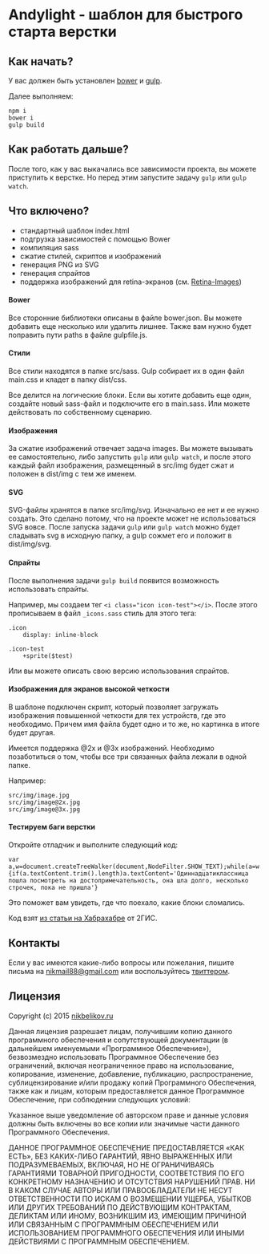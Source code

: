 # Andylight - шаблон для быстрого старта верстки

## Как начать?

У вас должен быть установлен [bower](http://bower.io/) и [gulp](http://gulpjs.com/).

Далее выполняем:

```
npm i
bower i
gulp build
```

## Как работать дальше?

После того, как у вас выкачались все зависимости проекта, вы можете приступить к верстке. Но перед этим запустите задачу `gulp` или `gulp watch`.

## Что включено?

- стандартный шаблон index.html
- подгрузка зависимостей с помощью Bower
- компиляция sass
- сжатие стилей, скриптов и изображений
- генерация PNG из SVG
- генерация спрайтов
- поддержка изображений для retina-экранов (см. [Retina-Images](https://github.com/Retina-Images/Retina-Images/))

#### Bower

Все сторонние библиотеки описаны в файле bower.json. Вы можете добавить еще несколько или удалить лишнее. Также вам нужно будет поправить пути paths в файле gulpfile.js.

#### Стили

Все стили находятся в папке src/sass. Gulp собирает их в один файл main.css и кладет в папку dist/css.

Все делится на логические блоки. Если вы хотите добавить еще один, создайте новый sass-файл и подключите его в main.sass. Или можете действовать по собственному сценарию.

#### Изображения

За сжатие изображений отвечает задача images. Вы можете вызывать ее самостоятельно, либо запустить `gulp` или `gulp watch`, и после этого каждый файл изображения, размещенный в src/img будет сжат и положен в dist/img с тем же именем.

#### SVG

SVG-файлы хранятся в папке src/img/svg. Изначально ее нет и ее нужно создать. Это сделано потому, что на проекте может не использоваться SVG вовсе. После запуска задачи `gulp` или `gulp watch` можно будет сладывать svg в исходную папку, а gulp сожмет его и положит в dist/img/svg.

#### Спрайты

После выполнения задачи `gulp build` появится возможность использовать спрайты.

Например, мы создаем тег `<i class="icon icon-test"></i>`. После этого прописываем в файл `_icons.sass` стиль для этого тега:

```
.icon
    display: inline-block

.icon-test
    +sprite($test)
```

Или вы можете описать свою версию использования спрайтов.

#### Изображения для экранов высокой четкости

В шаблоне подключен скрипт, который позволяет загружать изображения повышенной четкости для тех устройств, где это необходимо. Причем имя файла будет одно и то же, но картинка в итоге будет другая.

Имеется поддержка @2x и @3x изображений. Необходимо позаботиться о том, чтобы все три связанных файла лежали в одной папке.

Например:

```
src/img/image.jpg
src/img/image@2x.jpg
src/img/image@3x.jpg
```

#### Тестируем баги верстки

Откройте отладчик и выполните следующий код:

```
var a,w=document.createTreeWalker(document,NodeFilter.SHOW_TEXT);while(a=w.nextNode()){if(a.textContent.trim().length)a.textContent='Одиннадцатиклассница пошла посмотреть на достопримечательность, она шла долго, несколько строчек, пока не пришла'}
```

Это поможет вам увидеть, где что поехало, какие блоки сломались.

Код взят [из статьи на Хабрахабре](http://habrahabr.ru/company/2gis/blog/246831/) от 2ГИС.

## Контакты

Если у вас имеются какие-либо вопросы или пожелания, пишите письма на [nikmail88@gmail.com](mailto:nikmail88@gmail.com) или воспользуйтесь [твиттером](https://twitter.com/_nikbelikov).

## Лицензия

Copyright (c) 2015 [nikbelikov.ru](http://nikbelikov.ru/)

Данная лицензия разрешает лицам, получившим копию данного программного обеспечения и сопутствующей документации (в дальнейшем именуемыми «Программное Обеспечение»), безвозмездно использовать Программное Обеспечение без ограничений, включая неограниченное право на использование, копирование, изменение, добавление, публикацию, распространение, сублицензирование и/или продажу копий Программного Обеспечения, также как и лицам, которым предоставляется данное Программное Обеспечение, при соблюдении следующих условий:

Указанное выше уведомление об авторском праве и данные условия должны быть включены во все копии или значимые части данного Программного Обеспечения.

ДАННОЕ ПРОГРАММНОЕ ОБЕСПЕЧЕНИЕ ПРЕДОСТАВЛЯЕТСЯ «КАК ЕСТЬ», БЕЗ КАКИХ-ЛИБО ГАРАНТИЙ, ЯВНО ВЫРАЖЕННЫХ ИЛИ ПОДРАЗУМЕВАЕМЫХ, ВКЛЮЧАЯ, НО НЕ ОГРАНИЧИВАЯСЬ ГАРАНТИЯМИ ТОВАРНОЙ ПРИГОДНОСТИ, СООТВЕТСТВИЯ ПО ЕГО КОНКРЕТНОМУ НАЗНАЧЕНИЮ И ОТСУТСТВИЯ НАРУШЕНИЙ ПРАВ. НИ В КАКОМ СЛУЧАЕ АВТОРЫ ИЛИ ПРАВООБЛАДАТЕЛИ НЕ НЕСУТ ОТВЕТСТВЕННОСТИ ПО ИСКАМ О ВОЗМЕЩЕНИИ УЩЕРБА, УБЫТКОВ ИЛИ ДРУГИХ ТРЕБОВАНИЙ ПО ДЕЙСТВУЮЩИМ КОНТРАКТАМ, ДЕЛИКТАМ ИЛИ ИНОМУ, ВОЗНИКШИМ ИЗ, ИМЕЮЩИМ ПРИЧИНОЙ ИЛИ СВЯЗАННЫМ С ПРОГРАММНЫМ ОБЕСПЕЧЕНИЕМ ИЛИ ИСПОЛЬЗОВАНИЕМ ПРОГРАММНОГО ОБЕСПЕЧЕНИЯ ИЛИ ИНЫМИ ДЕЙСТВИЯМИ С ПРОГРАММНЫМ ОБЕСПЕЧЕНИЕМ.
